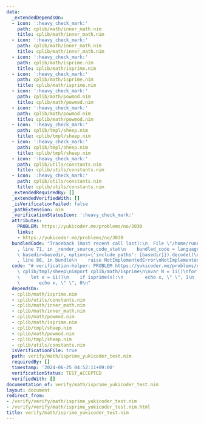```yaml
---
data:
  _extendedDependsOn:
  - icon: ':heavy_check_mark:'
    path: cplib/math/inner_math.nim
    title: cplib/math/inner_math.nim
  - icon: ':heavy_check_mark:'
    path: cplib/math/inner_math.nim
    title: cplib/math/inner_math.nim
  - icon: ':heavy_check_mark:'
    path: cplib/math/isprime.nim
    title: cplib/math/isprime.nim
  - icon: ':heavy_check_mark:'
    path: cplib/math/isprime.nim
    title: cplib/math/isprime.nim
  - icon: ':heavy_check_mark:'
    path: cplib/math/powmod.nim
    title: cplib/math/powmod.nim
  - icon: ':heavy_check_mark:'
    path: cplib/math/powmod.nim
    title: cplib/math/powmod.nim
  - icon: ':heavy_check_mark:'
    path: cplib/tmpl/sheep.nim
    title: cplib/tmpl/sheep.nim
  - icon: ':heavy_check_mark:'
    path: cplib/tmpl/sheep.nim
    title: cplib/tmpl/sheep.nim
  - icon: ':heavy_check_mark:'
    path: cplib/utils/constants.nim
    title: cplib/utils/constants.nim
  - icon: ':heavy_check_mark:'
    path: cplib/utils/constants.nim
    title: cplib/utils/constants.nim
  _extendedRequiredBy: []
  _extendedVerifiedWith: []
  _isVerificationFailed: false
  _pathExtension: nim
  _verificationStatusIcon: ':heavy_check_mark:'
  attributes:
    PROBLEM: https://yukicoder.me/problems/no/3030
    links:
    - https://yukicoder.me/problems/no/3030
  bundledCode: "Traceback (most recent call last):\n  File \"/home/runner/.local/lib/python3.10/site-packages/onlinejudge_verify/documentation/build.py\"\
    , line 71, in _render_source_code_stat\n    bundled_code = language.bundle(stat.path,\
    \ basedir=basedir, options={'include_paths': [basedir]}).decode()\n  File \"/home/runner/.local/lib/python3.10/site-packages/onlinejudge_verify/languages/nim.py\"\
    , line 86, in bundle\n    raise NotImplementedError\nNotImplementedError\n"
  code: "# verification-helper: PROBLEM https://yukicoder.me/problems/no/3030\ninclude\
    \ cplib/tmpl/sheep\nimport cplib/math/isprime\n\nvar N = ii()\nfor i in 0..<N:\n\
    \    let x = ii()\n    if isprime(x):\n        echo x, \" \", 1\n    else:\n \
    \       echo x, \" \", 0\n"
  dependsOn:
  - cplib/math/isprime.nim
  - cplib/utils/constants.nim
  - cplib/math/inner_math.nim
  - cplib/math/inner_math.nim
  - cplib/math/powmod.nim
  - cplib/math/isprime.nim
  - cplib/tmpl/sheep.nim
  - cplib/math/powmod.nim
  - cplib/tmpl/sheep.nim
  - cplib/utils/constants.nim
  isVerificationFile: true
  path: verify/math/isprime_yukicoder_test.nim
  requiredBy: []
  timestamp: '2024-06-25 04:52:11+09:00'
  verificationStatus: TEST_ACCEPTED
  verifiedWith: []
documentation_of: verify/math/isprime_yukicoder_test.nim
layout: document
redirect_from:
- /verify/verify/math/isprime_yukicoder_test.nim
- /verify/verify/math/isprime_yukicoder_test.nim.html
title: verify/math/isprime_yukicoder_test.nim
---
```

